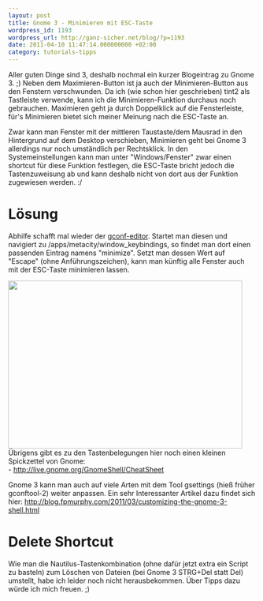 ```yaml
---
layout: post
title: Gnome 3 - Minimieren mit ESC-Taste
wordpress_id: 1193
wordpress_url: http://ganz-sicher.net/blog/?p=1193
date: 2011-04-10 11:47:14.000000000 +02:00
category: tutorials-tipps
---
```

Aller guten Dinge sind 3, deshalb nochmal ein kurzer Blogeintrag zu Gnome 3. ;) Neben dem Maximieren-Button ist ja auch der Minimieren-Button aus den Fenstern verschwunden. Da ich (wie schon hier geschrieben) tint2 als Tastleiste verwende, kann ich die Minimieren-Funktion durchaus noch gebrauchen. Maximieren geht ja durch Doppelklick auf die Fensterleiste, für's Minimieren bietet sich meiner Meinung nach die ESC-Taste an.
<!--more-->

Zwar kann man Fenster mit der mittleren Taustaste/dem Mausrad in den Hintergrund auf dem Desktop verschieben, Minimieren geht bei Gnome 3 allerdings nur noch umständlich per Rechtsklick. In den Systemeinstellungen kann man unter "Windows/Fenster" zwar einen shortcut für diese Funktion festlegen, die ESC-Taste bricht jedoch die Tastenzuweisung ab und kann deshalb nicht von dort aus der Funktion zugewiesen werden. :/

Lösung
=======
Abhilfe schafft mal wieder der <a href="http://wiki.ubuntuusers.de/Gnome_Konfiguration">gconf-editor</a>. Startet man diesen und navigiert zu /apps/metacity/window_keybindings, so findet man dort einen passenden Eintrag namens "minimize". Setzt man dessen Wert auf "Escape" (ohne Anführungszeichen), kann man künftig alle Fenster auch mit der ESC-Taste minimieren lassen.

<img class="borderimg centered" title="gconf_editor_screen" src="/wp-content/uploads/gconf_editor_screen.jpg" alt="" width="475" height="340" />

<div class="infobox">Übrigens gibt es zu den Tastenbelegungen hier noch einen kleinen Spickzettel von Gnome:<br />
- <a href="http://live.gnome.org/GnomeShell/CheatSheet">http://live.gnome.org/GnomeShell/CheatSheet</a><br />

Gnome 3 kann man auch auf viele Arten mit dem Tool gsettings (hieß früher gconftool-2) weiter anpassen. Ein sehr Interessanter Artikel dazu findet sich hier:
<a href="http://blog.fpmurphy.com/2011/03/customizing-the-gnome-3-shell.html">http://blog.fpmurphy.com/2011/03/customizing-the-gnome-3-shell.html</a></div>

Delete Shortcut
================
Wie man die Nautilus-Tastenkombination (ohne dafür jetzt extra ein  Script zu basteln) zum Löschen von Dateien (bei Gnome 3 STRG+Del statt Del)  umstellt, habe ich leider noch nicht herausbekommen. Über Tipps dazu  würde ich mich freuen. ;)
